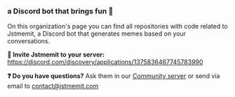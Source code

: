 ### a Discord bot that brings fun 🍿 

On this organization's page you can find all repositories with code related to Jstmemit, a Discord bot that generates memes based on your conversations.

**🔗 Invite Jstmemit to your server:** https://discord.com/discovery/applications/1375836467745783990

**❓ Do you have questions?** Ask them in our [Community server](https://discord.gg/5q5HP9UVWz) or send via email to contact@jstmemit.com
